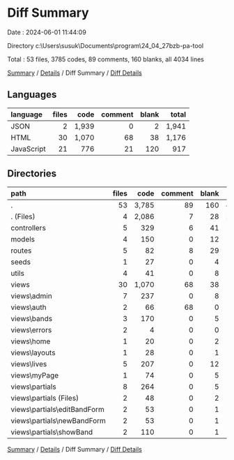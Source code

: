 # Diff Summary

Date : 2024-06-01 11:44:09

Directory c:\\Users\\susuk\\Documents\\program\\24_04_27bzb-pa-tool

Total : 53 files,  3785 codes, 89 comments, 160 blanks, all 4034 lines

[Summary](results.md) / [Details](details.md) / Diff Summary / [Diff Details](diff-details.md)

## Languages
| language | files | code | comment | blank | total |
| :--- | ---: | ---: | ---: | ---: | ---: |
| JSON | 2 | 1,939 | 0 | 2 | 1,941 |
| HTML | 30 | 1,070 | 68 | 38 | 1,176 |
| JavaScript | 21 | 776 | 21 | 120 | 917 |

## Directories
| path | files | code | comment | blank | total |
| :--- | ---: | ---: | ---: | ---: | ---: |
| . | 53 | 3,785 | 89 | 160 | 4,034 |
| . (Files) | 4 | 2,086 | 7 | 28 | 2,121 |
| controllers | 5 | 329 | 6 | 41 | 376 |
| models | 4 | 150 | 0 | 12 | 162 |
| routes | 5 | 82 | 8 | 29 | 119 |
| seeds | 1 | 27 | 0 | 4 | 31 |
| utils | 4 | 41 | 0 | 8 | 49 |
| views | 30 | 1,070 | 68 | 38 | 1,176 |
| views\\admin | 7 | 237 | 0 | 8 | 245 |
| views\\auth | 2 | 66 | 68 | 0 | 134 |
| views\\bands | 3 | 170 | 0 | 5 | 175 |
| views\\errors | 2 | 4 | 0 | 0 | 4 |
| views\\home | 1 | 20 | 0 | 2 | 22 |
| views\\layouts | 1 | 28 | 0 | 1 | 29 |
| views\\lives | 5 | 207 | 0 | 12 | 219 |
| views\\myPage | 1 | 74 | 0 | 5 | 79 |
| views\\partials | 8 | 264 | 0 | 5 | 269 |
| views\\partials (Files) | 2 | 48 | 0 | 2 | 50 |
| views\\partials\\editBandForm | 2 | 53 | 0 | 1 | 54 |
| views\\partials\\newBandForm | 2 | 53 | 0 | 1 | 54 |
| views\\partials\\showBand | 2 | 110 | 0 | 1 | 111 |

[Summary](results.md) / [Details](details.md) / Diff Summary / [Diff Details](diff-details.md)